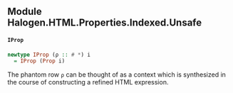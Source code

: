 ## Module Halogen.HTML.Properties.Indexed.Unsafe

#### `IProp`

``` purescript
newtype IProp (ρ :: # *) i
  = IProp (Prop i)
```

The phantom row `ρ` can be thought of as a context which is synthesized in the
course of constructing a refined HTML expression.


